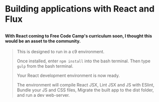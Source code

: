 # Building applications with React and Flux

## 

#### With React coming to Free Code Camp's curriculum soon, I thought this would be an asset to the community.

> This is designed to run in a c9 environment.
>
> Once installed, enter `npm install` into the bash terminal.
> Then type `gulp` from the bash terminal.
>
> Your React development environment is now ready.
>
> The environment will compile React JSX, Lint JSX and JS with ESlint, Bundle your JS and CSS files, Migrate the built app to the dist folder, and run a dev web-server.

[Github Repository]: <https://github.com/anthonygallina1/Building_Apps_React_Flux>
